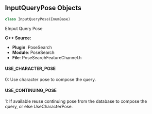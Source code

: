 ## InputQueryPose Objects

```python
class InputQueryPose(EnumBase)
```

EInput Query Pose

**C++ Source:**

- **Plugin**: PoseSearch
- **Module**: PoseSearch
- **File**: PoseSearchFeatureChannel.h

<a id="unreal.InputQueryPose.USE_CHARACTER_POSE"></a>

#### USE_CHARACTER_POSE

0: Use character pose to compose the query.

<a id="unreal.InputQueryPose.USE_CONTINUING_POSE"></a>

#### USE_CONTINUING_POSE

1: If available reuse continuing pose from the database to compose the query, or else UseCharacterPose.

<a id="unreal.HeadingAxis"></a>